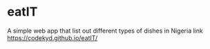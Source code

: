 # eatIT
A simple web app that list out different types of dishes in Nigeria
 link https://codekyd.github.io/eatIT/
